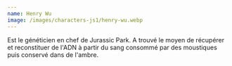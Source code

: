 ```yaml
---
name: Henry Wu
image: /images/characters-js1/henry-wu.webp
---
```

Est le généticien en chef de Jurassic Park. A trouvé le moyen de récupérer et reconstituer de l'ADN à partir du sang consommé par des moustiques puis conservé dans de l'ambre.